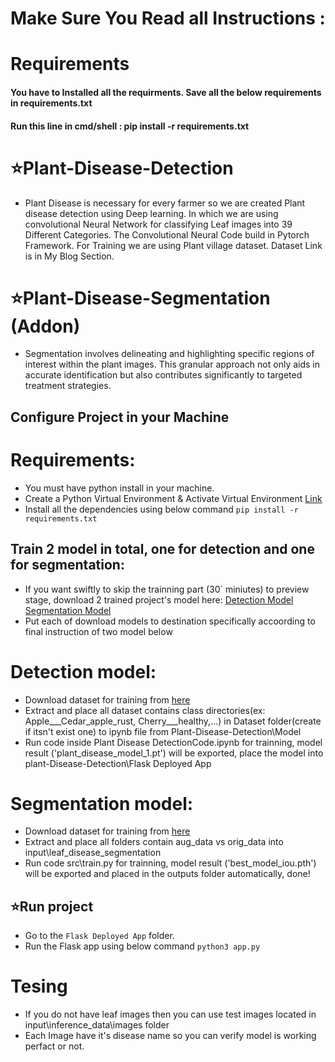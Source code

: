 # Make Sure You Read all Instructions :

# Requirements 
#### You have to Installed all the requirments. Save all the below requirements in requirements.txt
#### Run this line in cmd/shell :  pip install -r requirements.txt

# ⭐Plant-Disease-Detection
* Plant Disease is necessary for every farmer so we are created Plant disease detection using Deep learning. In which we are using convolutional Neural Network for classifying Leaf images into 39 Different Categories. The Convolutional Neural Code build in Pytorch Framework. For Training we are using Plant village dataset. Dataset Link is in My Blog Section.
# ⭐Plant-Disease-Segmentation (Addon)
* Segmentation involves delineating and highlighting specific regions of interest within the plant images. This granular approach not only aids in accurate identification but also contributes significantly to targeted treatment strategies.

## Configure Project in your Machine
# Requirements:
* You must have python install in your machine.
* Create a Python Virtual Environment & Activate Virtual Environment [Link](https://docs.python.org/3/tutorial/venv.html)
* Install all the dependencies using below command
    `pip install -r requirements.txt`

## Train 2 model in total, one for detection and one for segmentation:
 * If you want swiftly to skip the trainning part (30` miniutes) to preview stage, download 2 trained project's model here:
[Detection Model](https://drive.google.com/file/d/1XpG04vKaUloLPgQqJgkJ2hk5S4fus_mP/view?usp=sharing)
[Segmentation Model](https://drive.google.com/file/d/1Ylk8gH3eLgiK7qDtW6g7D30Nj-5-L8wH/view?usp=sharing)
* Put each of download models to destination specifically accoording to final instruction of two model below
# Detection model:
* Download dataset for training from [here](https://drive.google.com/file/d/1K9UPT2ztU-Y22v8cVNh9JI7KDpRK8Hur/view?usp=sharing)
* Extract and place all dataset contains class directories(ex: Apple___Cedar_apple_rust, Cherry___healthy,...) in Dataset folder(create if itsn't exist one) to ipynb file from Plant-Disease-Detection\Model
* Run code inside Plant Disease DetectionCode.ipynb for trainning, model result ('plant_disease_model_1.pt') will be exported, place the model into plant-Disease-Detection\Flask Deployed App
# Segmentation model:
* Download dataset for training from [here](https://drive.google.com/file/d/1K9UPT2ztU-Y22v8cVNh9JI7KDpRK8Hur/view?usp=sharing)
* Extract and place all folders contain aug_data vs orig_data into input\leaf_disease_segmentation 
* Run code src\train.py for trainning, model result ('best_model_iou.pth') will be exported and placed in the outputs folder automatically, done!

## ⭐Run project
* Go to the `Flask Deployed App` folder.
* Run the Flask app using below command `python3 app.py`
# Tesing
* If you do not have leaf images then you can use test images located in input\inference_data\images folder
* Each Image have it's disease name so you can verify model is working perfact or not.
